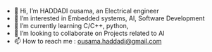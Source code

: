 - 👋 Hi, I’m HADDADI ousama, an Electrical engineer 
- 👀 I’m interested in Embedded systems, AI, Software Development 
- 🌱 I’m currently learning C/C++, python, 
- 💞️ I’m looking to collaborate on Projects related to AI
- 📫 How to reach me : ousama.haddadi@gmail.com

<!---
Chorfan007/Chorfan007 is a ✨ special ✨ repository because its `README.md` (this file) appears on your GitHub profile.
You can click the Preview link to take a look at your changes.
--->
